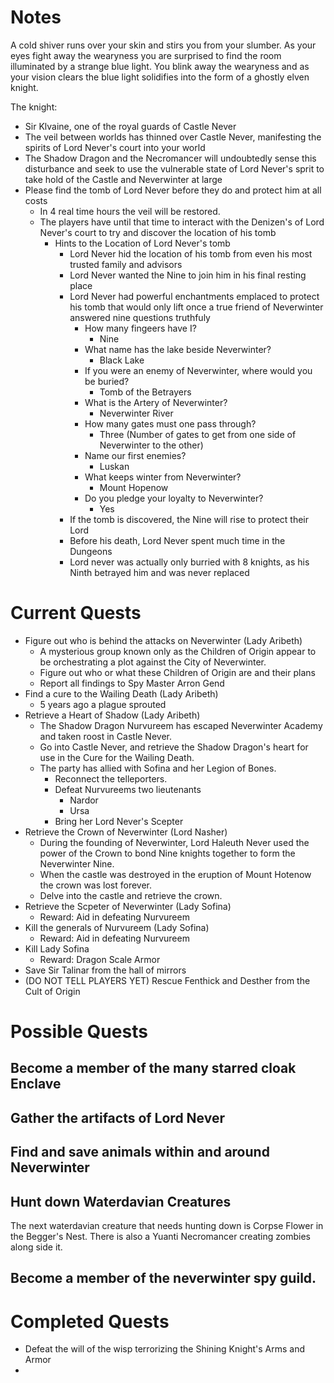# Notes

A cold shiver runs over your skin and stirs you from your slumber. As your eyes fight away the wearyness you are surprised to find the room illuminated by a strange blue light. You blink away the wearyness and as your vision clears the blue light solidifies into the form of a ghostly elven knight. 

The knight:

- Sir Klvaine, one of the royal guards of Castle Never
- The veil between worlds has thinned over Castle Never, manifesting the spirits of Lord Never's court into your world
- The Shadow Dragon and the Necromancer will undoubtedly sense this disturbance and seek to use the vulnerable state of Lord Never's sprit to take hold of the Castle and Neverwinter at large
- Please find the tomb of Lord Never before they do and protect him at all costs
  - In 4 real time hours the veil will be restored.
  - The players have until that time to interact with the Denizen's of Lord Never's court to try and discover the location of his tomb
    - Hints to the Location of Lord Never's tomb
      - Lord Never hid the location of his tomb from even his most trusted family and advisors
      - Lord Never wanted the Nine to join him in his final resting place
      - Lord Never had powerful enchantments emplaced to protect his tomb that would only lift once a true friend of Neverwinter answered nine questions truthfuly
        - How many fingeers have I?
          - Nine
        - What name has the lake beside Neverwinter?
          - Black Lake
        - If you were an enemy of Neverwinter, where would you be buried?
          - Tomb of the Betrayers
        - What is the Artery of Neverwinter?
          - Neverwinter River
        - How many gates must one pass through?
          - Three (Number of gates to get from one side of Neverwinter to the other)
        - Name our first enemies?
          - Luskan
        - What keeps winter from Neverwinter?
          - Mount Hopenow
        - Do you pledge your loyalty to Neverwinter?
          - Yes
      - If the tomb is discovered, the Nine will rise to protect their Lord
      - Before his death, Lord Never spent much time in the Dungeons
      - Lord never was actually only burried with 8 knights, as his Ninth betrayed him and was never replaced

# Current Quests

- Figure out who is behind the attacks on Neverwinter (Lady Aribeth)
  - A mysterious group known only as the Children of Origin appear to be orchestrating a plot against the City of Neverwinter.
  - Figure out who or what these Children of Origin are and their plans
  - Report all findings to Spy Master Arron Gend
- Find a cure to the Wailing Death (Lady Aribeth)
  - 5 years ago a plague sprouted
- Retrieve a Heart of Shadow (Lady Aribeth)
  - The Shadow Dragon Nurvureem has escaped Neverwinter Academy and taken roost in Castle Never.
  - Go into Castle Never, and retrieve the Shadow Dragon's heart for use in the Cure for the Wailing Death.
  - The party has allied with Sofina and her Legion of Bones.
    - Reconnect the telleporters.
    - Defeat Nurvureems two lieutenants
      - Nardor
      - Ursa
    - Bring her Lord Never's Scepter
- Retrieve the Crown of Neverwinter (Lord Nasher)
  - During the founding of Neverwinter, Lord Haleuth Never used the power of the Crown to bond Nine knights together to form the Neverwinter Nine.
  - When the castle was destroyed in the eruption of Mount Hotenow the crown was lost forever.
  - Delve into the castle and retrieve the crown.
- Retrieve the Scpeter of Neverwinter (Lady Sofina)
  - Reward: Aid in defeating Nurvureem
- Kill the generals of Nurvureem (Lady Sofina)
  - Reward: Aid in defeating Nurvureem
- Kill Lady Sofina
  - Reward: Dragon Scale Armor
- Save Sir Talinar from the hall of mirrors
- (DO NOT TELL PLAYERS YET) Rescue Fenthick and Desther from the Cult of Origin

# Possible Quests

## Become a member of the many starred cloak Enclave

## Gather the artifacts of Lord Never

## Find and save animals within and around Neverwinter

## Hunt down Waterdavian Creatures

The next waterdavian creature that needs hunting down is Corpse Flower in the Begger's Nest. There is also a Yuanti Necromancer creating zombies along side it.

## Become a member of the neverwinter spy guild.

# Completed Quests

- Defeat the will of the wisp terrorizing the Shining Knight's Arms and Armor
-
